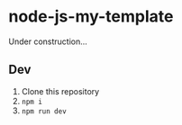 # node-js-my-template

Under construction...


## Dev

1. Clone this repository
2. `npm i`
3. `npm run dev`

